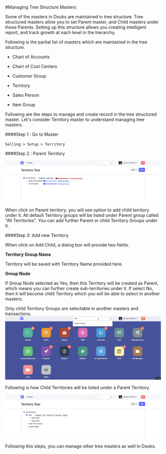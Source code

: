 <!-- add-breadcrumbs -->
#Managing Tree Structure Masters

Some of the masters in Dooks are maintained in tree structure. Tree structured masters allow you to set Parent master, and Child masters under those Parents. Setting up this structure allows you creating intelligent report, and track growth at each level in the hierarchy. 

Following is the partial list of masters which are maintained in the tree structure.

* Chart of Accounts

* Chart of Cost Centers

* Customer Group

* Territory

* Sales Person

* Item Group

Following are the steps to manage and create record in the tree structured master. Let's consider Territory master to understand managing tree masters.

####Step 1 : Go to Master

`Selling > Setup > Territory`

####Step 2 : Parent Territory

<img alt="Default Territories" class="screenshot" src="../assets/territory-2.png">

When click on Parent territory, you will see option to add child territory under it. All default Territory groups will be listed under Parent group called "All Territories". You can add further Parent or child Territory Groups under it.

####Step 3: Add new Territory

When click on Add Child, a dialog box will provide two fields.

**Territory Group Name**

Territory will be saved with Territory Name provided here.

**Group Node**

If Group Node selected as Yes, then this Territory will be created as Parent, which means you can further create sub-territories under it. If select No, then it will become child Territory which you will be able to select in another masters.

<div class="well">Only child Territory Groups are selectable in another masters and transactions.</div>

<img alt="Default Territories" class="screenshot" src="../assets/territory-1.gif">

Following is how Child Territories will be listed under a Parent Territory.

<img alt="Adding new Territories" class="screenshot" src="../assets/territory-3.png">

Following this steps, you can manage other tree masters as well in Dooks.

<!-- markdown -->